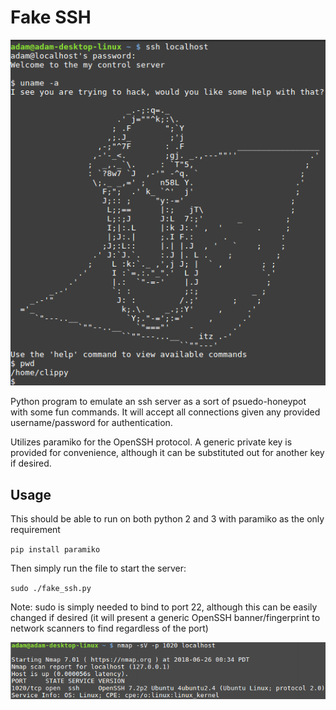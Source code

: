 # Fake SSH
![Example](screenshots/clippy.png "Clippy!")

Python program to emulate an ssh server as a sort of psuedo-honeypot with some fun commands. It will accept all connections given any provided username/password for authentication.

Utilizes paramiko for the OpenSSH protocol. A generic private key is provided for convenience, although it can be substituted out for another key if desired.

## Usage
This should be able to run on both python 2 and 3 with paramiko as the only requirement

`pip install paramiko`

Then simply run the file to start the server:

`sudo ./fake_ssh.py`

Note: sudo is simply needed to bind to port 22, although this can be easily changed if desired (it will present a generic OpenSSH banner/fingerprint to network scanners to find regardless of the port)

![Scan](screenshots/nmap.png "Spoofed Banner")
